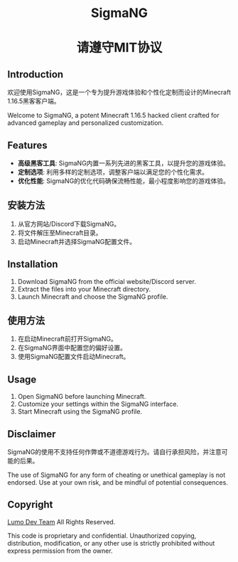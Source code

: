 <div align="center">

# SigmaNG

# 请遵守MIT协议

</div>

## Introduction
欢迎使用SigmaNG，这是一个专为提升游戏体验和个性化定制而设计的Minecraft 1.16.5黑客客户端。

Welcome to SigmaNG, a potent Minecraft 1.16.5 hacked client crafted for advanced gameplay and personalized customization.

## Features
- **高级黑客工具**: SigmaNG内置一系列先进的黑客工具，以提升您的游戏体验。
- **定制选项**: 利用多样的定制选项，调整客户端以满足您的个性化需求。
- **优化性能**: SigmaNG的优化代码确保流畅性能，最小程度影响您的游戏体验。

## 安装方法
1. 从官方网站/Discord下载SigmaNG。
2. 将文件解压至Minecraft目录。
3. 启动Minecraft并选择SigmaNG配置文件。

## Installation
1. Download SigmaNG from the official website/Discord server.
2. Extract the files into your Minecraft directory.
3. Launch Minecraft and choose the SigmaNG profile.

## 使用方法
1. 在启动Minecraft前打开SigmaNG。
2. 在SigmaNG界面中配置您的偏好设置。
3. 使用SigmaNG配置文件启动Minecraft。

## Usage
1. Open SigmaNG before launching Minecraft.
2. Customize your settings within the SigmaNG interface.
3. Start Minecraft using the SigmaNG profile.

## Disclaimer
SigmaNG的使用不支持任何作弊或不道德游戏行为。请自行承担风险，并注意可能的后果。

The use of SigmaNG for any form of cheating or unethical gameplay is not endorsed. Use at your own risk, and be mindful of potential consequences.

## Copyright
[Lumo Dev Team](https://lumodev.xyz) All Rights Reserved.

This code is proprietary and confidential. Unauthorized copying, distribution, modification, or any other use is strictly prohibited without express permission from the owner.


